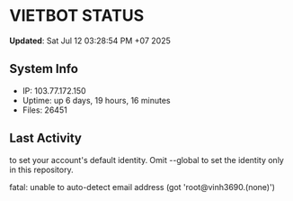 # VIETBOT STATUS
**Updated**: Sat Jul 12 03:28:54 PM +07 2025

## System Info
- IP: 103.77.172.150
- Uptime: up 6 days, 19 hours, 16 minutes
- Files: 26451

## Last Activity

to set your account's default identity.
Omit --global to set the identity only in this repository.

fatal: unable to auto-detect email address (got 'root@vinh3690.(none)')
